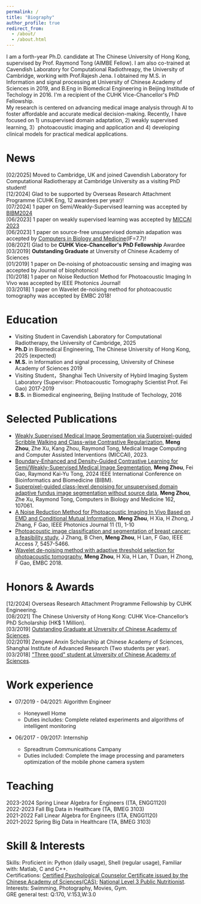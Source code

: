 ```yaml
---
permalink: /
title: "Biography"
author_profile: true
redirect_from: 
  - /about/
  - /about.html
---
```


I am a forth-year Ph.D. candidate at The Chinese University of Hong Kong, supervised by Prof. Raymond Tong (AIMBE Fellow). I am also co-trained at Cavendish Laboratory for Computational Radiothreapy, the University of Cambridge, working with Prof.Rajesh Jena. I obtained my M.S. in Information and signal processing at University of Chinese Academy of Sciences in 2019, and B.Eng in Biomedical Engineering in Beijing Institude of Techology in 2016. I'm a recipient of the CUHK Vice-Chancellor's PhD Fellowship.  
My research is centered on advancing medical image analysis through AI to foster affordable and accurate medical decision-making. Recently, I have focused on 1) unsupervised domain adaptation, 2) weakly supervised learning, 3）photoacoustic imaging and application and 4) developing clinical models for practical medical applications.

News
======
[02/2025] Moved to Cambridge, UK and joined Cavendish Laboratory for Computational Radiotherapy at Cambridge University as a visiting PhD student!  
[12/2024] Glad to be supported by Overseas Research Attachment Programme (CUHK Eng, 12 awardees per year)!  
[07/2024] 1 paper on Semi/Weakly-Supervised learning was accepted by [BIBM2024](https://ieeexplore.ieee.org/abstract/document/10822827)  
[06/2023] 1 paper on weakly supervised learning was accepted by [MICCAI 2023](https://link.springer.com/chapter/10.1007/978-3-031-43895-0_13)   
[06/2023] 1 paper on source-free unsupervised domain adapation was accepted by [Computers in Biology and Medicine](https://www.sciencedirect.com/science/article/pii/S0010482523005267)(IF=7.7)!  
[08/2021] Glad to be **CUHK Vice-Chancellor's PhD Fellowship** Awardee  
[03/2019] **Outstanding Graduate** at Unversity of Chinese Academy of Sciences  
[01/2019] 1 paper on De‐noising of photoacoustic sensing and imaging was accepted by Journal of biophotonics!  
[10/2018] 1 paper on Noise Reduction Method for Photoacoustic Imaging In Vivo was accepted by IEEE Photonics Journal!  
[03/2018] 1 paper on Wavelet de-noising method for photoacoustic tomography was accepted by EMBC 2018!


Education
======
* Visiting Student in Cavendish Laboratory for Computational Radiotherapy, the University of Cambridge, 2025 
* **Ph.D** in Biomedical Engineering, The Chinese University of Hong Kong, 2025 (expected)
* **M.S.** in Information and signal processing, University of Chinese Academy of Sciences 2019
* Visiting Student，Shanghai Tech University of Hybird Imaging System Laboratory (Supervisor: Photoacoustic Tomography Scientist Prof. Fei Gao)  2017-2019
* **B.S.** in Biomedical engineering, Beijing Institude of Techology, 2016


Selected Publications
======

* [Weakly Supervised Medical Image Segmentation via Superpixel-guided Scribble Walking and Class-wise Contrastive Regularization](https://link.springer.com/chapter/10.1007/978-3-031-43895-0_13), **Meng Zhou**, Zhe Xu, Kang Zhou, Raymond Tong, Medical Image Computing and Computer Assisted Interventions (MICCAI), 2023.  
* [Boundary-Enhanced and Density-Guided Contrastive Learning for Semi/Weakly-Supervised Medical Image Segmentation](https://ieeexplore.ieee.org/abstract/document/10822827), **Meng Zhou**, Fei Gao, Raymond Kai-Yu Tong, 2024 IEEE International Conference on Bioinformatics and Biomedicine (BIBM).  
* [Superpixel-guided class-level denoising for unsupervised domain adaptive fundus image segmentation without source data](https://www.sciencedirect.com/science/article/pii/S0010482523005267), **Meng Zhou**, Zhe Xu, Raymond Tong, Computers in Biology and Medicine 162, 107061.
* [A Noise Reduction Method for Photoacoustic Imaging In Vivo Based on EMD and Conditional Mutual Information](https://www.sciencedirect.com/science/article/pii/S0010482523005267), **Meng Zhou**, H Xia, H Zhong, J Zhang, F Gao, IEEE Photonics Journal 11 (1), 1-10
* [Photoacoustic image classification and segmentation of breast cancer: a feasibility study](https://ieeexplore.ieee.org/abstract/document/8586863), J Zhang, B Chen, **Meng Zhou**, H Lan, F Gao, IEEE Access 7, 5457-5466.
* [Wavelet de-noising method with adaptive threshold selection for photoacoustic tomography](https://ieeexplore.ieee.org/abstract/document/8631620), **Meng Zhou**, H Xia, H Lan, T Duan, H Zhong, F Gao, EMBC 2018.

Honors & Awards
======
[12/2024] Overseas Research Attachment Programme Fellowship by CUHK Engineering.  
[08/2021] The Chinese University of Hong Kong: CUHK Vice-Chancellor’s PhD Scholarship (HK$ 1 Million).  
[03/2019] [Outstanding Graduate at Unversity of Chinese Academy of Sciences](https://github.com/MonicaZhou125/Meng.github.io/blob/master/images/outstanding.png).  
[02/2019] Zengwei Anxin Scholarship at Chinese Academy of Sciences, Shanghai Institute of Advanced Research (Two students per year).  
[03/2018] ["Three good" student at Unversity of Chinese Academy of Sciences](https://github.com/MonicaZhou125/Meng.github.io/blob/master/images/tree.png).  
  
Work experience
======
* 07/2019 - 04/2021: Algorithm Engineer
  * Honeywell Home
  * Duties includes: Complete related experiments and algorithms of intelligent monitoring

* 06/2017 - 09/2017: Internship
  * Spreadtrum Communications Campany
  * Duties included: Complete the image processing and parameters optimization of the mobile phone camera system

Teaching
======
2023-2024 Spring Linear Algebra for Engineers ((TA, ENGG1120)  
2022-2023	Fall	Big Data in Healthcare (TA, BMEG 3103)  
2021-2022 Fall  Linear Algebra for Engineers ((TA, ENGG1120)  
2021-2022	Spring	Big Data in Healthcare (TA, BMEG 3103)  

Skill & Interests
======
Skills: Proficient in: Python (daily usage), Shell (regular usage), Familiar with: Matlab, C and C++.  
Certifications: [Certified Psychological Counselor Certificate issued by the Chinese Academy of Sciences(CAS)](../images/xinli.png); [National Level 3 Public Nutritionist](https://github.com/MonicaZhou125/Meng.github.io/images/yingyang.png).  
Interests: Swimming, Photography, Movies, Gym.     
GRE general test: Q:170, V:153,W:3.0  

